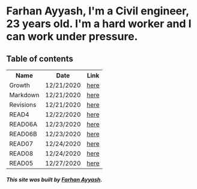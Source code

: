 # Farhan Ayyash, I'm a Civil engineer, 23 years old. I'm a hard worker and I can work under pressure.
## Table of contents

<table>
  <tr>
    <th>Name</th>
    <th>Date</th>
    <th>Link</th>
  </tr>
  <tr>
    <td>Growth</td>
    <td>12/21/2020</td>
    <td><a href="https://farhanayyash.github.io/reading-notes/Growth">here</a></td>
  </tr>
  <tr>
    <td>Markdown</td>
    <td>12/21/2020</td>
    <td><a href="https://farhanayyash.github.io/reading-notes/READ" >here</a></td>
    
  </tr>
  <tr>
    <td>Revisions</td>
    <td>12/21/2020</td>
    <td><a href="https://farhanayyash.github.io/reading-notes/Revisions">here</a></td>
  </tr>
  <tr>
    <td>READ4</td>
    <td>12/22/2020</td>
    <td><a href="https://farhanayyash.github.io/reading-notes/read4">here</a></td>
  </tr>
  <tr>
    <td>READ06A</td>
    <td>12/23/2020</td>
    <td><a href="https://farhanayyash.github.io/reading-notes/read06a">here</a></td>
  </tr>
  <tr>
    <td>READ06B</td>
    <td>12/23/2020</td>
    <td><a href="https://farhanayyash.github.io/reading-notes/read06b">here</a></td>
  </tr>
  <tr>
    <td>READ07</td>
    <td>12/24/2020</td>
    <td><a href="https://farhanayyash.github.io/reading-notes/read07">here</a></td>
  </tr>
   <tr>
    <td>READ08</td>
    <td>12/24/2020</td>
    <td><a href="https://farhanayyash.github.io/reading-notes/read08">here</a></td>
  </tr>
  <tr>
    <td>READ05</td>
    <td>12/27/2020</td>
    <td><a href="https://farhanayyash.github.io/reading-notes/read5">here</a></td>
  </tr>
</table>

##### This site was built by [Farhan Ayyash](https://github.com/farhanayyash). 
